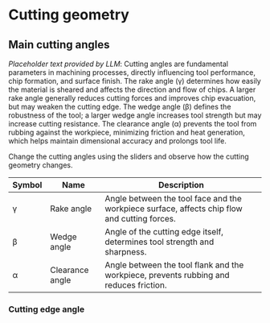 <script setup>
import CuttingAnglesComponent from './components/CuttingAnglesInteractive.vue'
</script>
# Cutting geometry

## Main cutting angles <Badge type="warning" text="LLM Generated Placeholder" />
*Placeholder text provided by LLM*: Cutting angles are fundamental parameters in machining processes, directly influencing tool performance, chip formation, and surface finish. The rake angle (γ) determines how easily the material is sheared and affects the direction and flow of chips. A larger rake angle generally reduces cutting forces and improves chip evacuation, but may weaken the cutting edge. The wedge angle (β) defines the robustness of the tool; a larger wedge angle increases tool strength but may increase cutting resistance. The clearance angle (α) prevents the tool from rubbing against the workpiece, minimizing friction and heat generation, which helps maintain dimensional accuracy and prolongs tool life.

Change the cutting angles using the sliders and observe how the cutting geometry changes. 
<CuttingAnglesComponent />

| Symbol | Name           | Description                                  |
|--------|----------------|----------------------------------------------|
| γ      | Rake angle     | Angle between the tool face and the workpiece surface, affects chip flow and cutting forces. |
| β      | Wedge angle    | Angle of the cutting edge itself, determines tool strength and sharpness. |
| α      | Clearance angle| Angle between the tool flank and the workpiece, prevents rubbing and reduces friction. |

### Cutting edge angle

